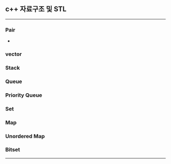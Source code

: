 ## c++ 자료구조 및 STL

<hr>

### Pair
- 


### vector




### Stack



### Queue


### Priority Queue


### Set


### Map


### Unordered Map




### Bitset

<hr>

